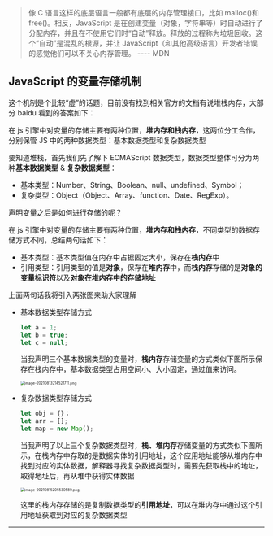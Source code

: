 > 像 C 语言这样的底层语言一般都有底层的内存管理接口，比如 malloc()和 free()。相反，JavaScript 是在创建变量（对象，字符串等）时自动进行了分配内存，并且在不使用它们时“自动”释放。释放的过程称为垃圾回收。这个“自动”是混乱的根源，并让 JavaScript（和其他高级语言）开发者错误的感觉他们可以不关心内存管理。 ---- MDN

## JavaScript 的变量存储机制

这个机制是个比较“虚”的话题，目前没有找到相关官方的文档有说堆栈内存，大部分 baidu 看到的答案如下：

在 js 引擎中对变量的存储主要有两种位置，**堆内存和栈内存**，这两位分工合作，分别保管 JS 中的两种数据类型：基本数据类型和复杂数据类型

要知道堆栈，首先我们先了解下 ECMAScript 数据类型，数据类型整体可分为两种**基本数据类型** & **复杂数据类型**：

- 基本类型：Number、String、Boolean、null、undefined、Symbol；
- 复杂类型：Object（Object、Array、function、Date、RegExp）。

声明变量之后是如何进行存储的呢？

在 js 引擎中对变量的存储主要有两种位置，**堆内存和栈内存**，不同类型的数据存储方式不同，总结两句话如下：

- 基本类型：基本类型值在内存中占据固定大小，保存在**栈内存**中
- 引用类型：引用类型的值是**对象**，保存在**堆内存**中，而**栈内存**存储的是**对象的变量标识符**以及**对象在堆内存中的存储地址**

上面两句话我将引入两张图来助大家理解

- 基本数据类型存储方式

  ```js
  let a = 1;
  let b = true;
  let c = null;
  ```

  当我声明三个基本数据类型的变量时，**栈内存**存储变量的方式类似下图所示保存在栈内存中，基本数据类型占用空间小、大小固定，通过值来访问。

  <img src="https://p3-juejin.byteimg.com/tos-cn-i-k3u1fbpfcp/dc644312d6624a3eb3fc7c5655a240d0~tplv-k3u1fbpfcp-watermark.awebp" alt="image-20210813214521711.png" style="zoom:50%;" />

- 复杂数据类型存储方式

  ```js
  let obj = {}；
  let arr = [];
  let map = new Map();
  ```

  当我声明了以上三个复杂数据类型时，**栈、堆内存**存储变量的方式类似下图所示，在栈内存中存取的是数据实体的引用地址，这个应用地址能够从堆内存中找到对应的实体数据，解释器寻找复杂数据类型时，需要先获取栈中的地址，取得地址后，再从堆中获得实体数据

  <img src="https://p9-juejin.byteimg.com/tos-cn-i-k3u1fbpfcp/b4cc819b696240b88a79f7a3317f2af4~tplv-k3u1fbpfcp-watermark.awebp" alt="image-20210815205530589.png" style="zoom:50%;" />

  这里的栈内存存储的是复制数据类型的**引用地址**，可以在堆内存中通过这个引用地址获取到对应的复杂数据类型

---
